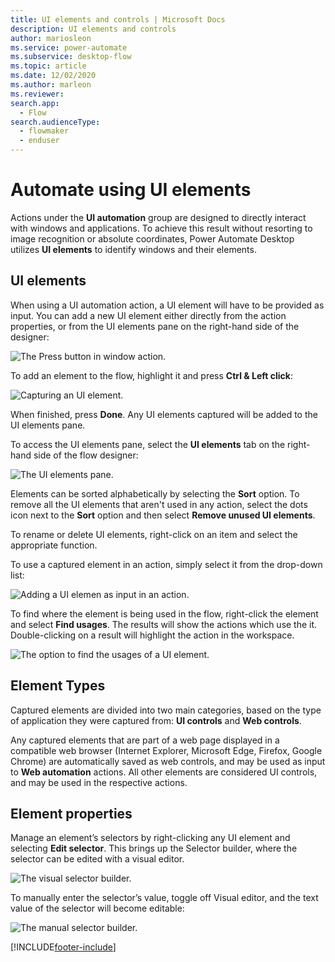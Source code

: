 ```yaml
---
title: UI elements and controls | Microsoft Docs
description: UI elements and controls
author: mariosleon
ms.service: power-automate
ms.subservice: desktop-flow
ms.topic: article
ms.date: 12/02/2020
ms.author: marleon
ms.reviewer:
search.app: 
  - Flow
search.audienceType: 
  - flowmaker
  - enduser
---
```

# Automate using UI elements

Actions under the **UI automation** group are designed to directly interact with windows and applications. To achieve this result without resorting to image recognition or absolute coordinates, Power Automate Desktop utilizes **UI elements** to identify windows and their elements.

## UI elements

When using a UI automation action, a UI element will have to be provided as input. You can add a new UI element either directly from the action properties, or from the UI elements pane on the right-hand side of the designer:

![The Press button in window action.](./media/ui-elements/ui-element-input.png)

To add an element to the flow, highlight it and press **Ctrl & Left click**:

![Capturing an UI element.](./media/ui-elements/capturing-ui-elements.png)

When finished, press **Done**. Any UI elements captured will be added to the UI elements pane.

To access the UI elements pane, select the **UI elements** tab on the right-hand side of the flow designer:

![The UI elements pane.](./media/ui-elements/access-ui-elements-pane.png)

Elements can be sorted alphabetically by selecting the **Sort** option. To remove all the UI elements that aren't used in any action, select the dots icon next to the **Sort** option and then select **Remove unused UI elements**.

To rename or delete UI elements, right-click on an item and select the appropriate function. 

To use a captured element in an action, simply select it from the drop-down list:

![Adding a UI elemen as input in an action.](./media/ui-elements/add-ui-element-as-input.png)


To find where the element is being used in the flow, right-click the element and select **Find usages**. The results will show the actions which use the it. Double-clicking on a result will highlight the action in the workspace.

![The option to find the usages of a UI element.](./media/ui-elements/ui-element-right-click.png)

## Element Types

Captured elements are divided into two main categories, based on the type of application they were captured from: **UI controls** and **Web controls**.

Any captured elements that are part of a web page displayed in a compatible web browser (Internet Explorer, Microsoft Edge, Firefox, Google Chrome) are automatically saved as web controls, and may be used as input to **Web automation** actions. All other elements are considered UI controls, and may be used in the respective actions.

## Element properties

Manage an element’s selectors by right-clicking any UI element and selecting **Edit selector**. This brings up the Selector builder, where the selector can be edited with a visual editor.

![The visual selector builder.](./media/ui-elements/visual-selector-editor.png)

To manually enter the selector’s value, toggle off Visual editor, and the text value of the selector will become editable:

![The manual selector builder.](./media/ui-elements/manual-selector-editor.png)

[!INCLUDE[footer-include](../includes/footer-banner.md)]

